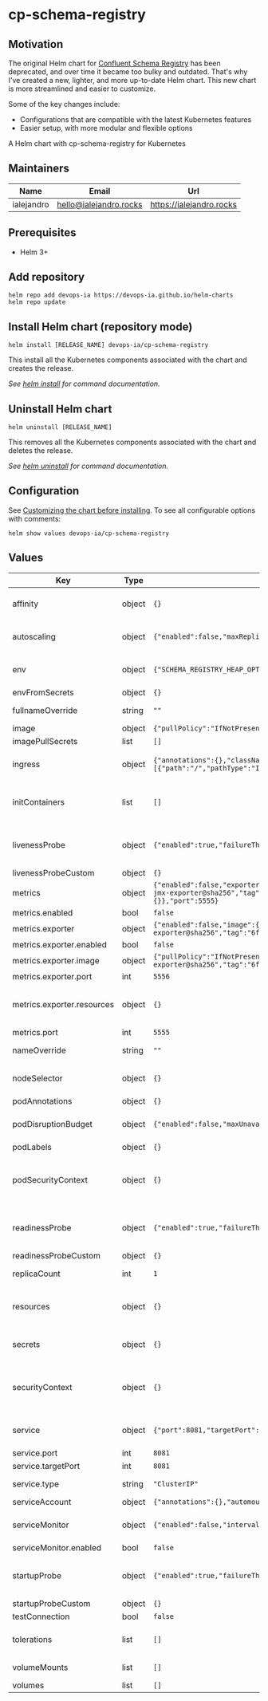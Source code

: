# cp-schema-registry

## Motivation

The original Helm chart for [Confluent Schema Registry](https://github.com/confluentinc/cp-helm-charts/tree/master/charts/cp-schema-registry) has been deprecated, and over time it became too bulky and outdated. That's why I've created a new, lighter, and more up-to-date Helm chart. This new chart is more streamlined and easier to customize.

Some of the key changes include:

* Configurations that are compatible with the latest Kubernetes features
* Easier setup, with more modular and flexible options

A Helm chart with cp-schema-registry for Kubernetes

## Maintainers

| Name | Email | Url |
| ---- | ------ | --- |
| ialejandro | <hello@ialejandro.rocks> | <https://ialejandro.rocks> |

## Prerequisites

* Helm 3+

## Add repository

```console
helm repo add devops-ia https://devops-ia.github.io/helm-charts
helm repo update
```

## Install Helm chart (repository mode)

```console
helm install [RELEASE_NAME] devops-ia/cp-schema-registry
```

This install all the Kubernetes components associated with the chart and creates the release.

_See [helm install](https://helm.sh/docs/helm/helm_install/) for command documentation._

## Uninstall Helm chart

```console
helm uninstall [RELEASE_NAME]
```

This removes all the Kubernetes components associated with the chart and deletes the release.

_See [helm uninstall](https://helm.sh/docs/helm/helm_uninstall/) for command documentation._

## Configuration

See [Customizing the chart before installing](https://helm.sh/docs/intro/using_helm/#customizing-the-chart-before-installing). To see all configurable options with comments:

```console
helm show values devops-ia/cp-schema-registry
```

## Values

| Key | Type | Default | Description |
|-----|------|---------|-------------|
| affinity | object | `{}` | Affinity for pod assignment </br> Ref: https://kubernetes.io/docs/concepts/scheduling-eviction/assign-pod-node/#affinity-and-anti-affinity |
| autoscaling | object | `{"enabled":false,"maxReplicas":100,"minReplicas":1,"targetCPUUtilizationPercentage":80}` | Autoscaling with CPU or memory utilization percentage </br> Ref: https://kubernetes.io/docs/tasks/run-application/horizontal-pod-autoscale/ |
| env | object | `{"SCHEMA_REGISTRY_HEAP_OPTS":"-Xms512M -Xmx512M","SCHEMA_REGISTRY_MASTER_ELIGIBILITY":"true"}` | Environment variables to configure application </br> Ref: https://docs.cp-schema-registry.io/latest/deployment/configuration/#platform |
| envFromSecrets | object | `{}` | Secrets from variables |
| fullnameOverride | string | `""` | String to fully override cp-schema-registry.fullname template |
| image | object | `{"pullPolicy":"IfNotPresent","repository":"confluentinc/cp-schema-registry","tag":""}` | Image registry The image configuration for the base service |
| imagePullSecrets | list | `[]` | Global Docker registry secret names as an array |
| ingress | object | `{"annotations":{},"className":"","enabled":false,"hosts":[{"host":"chart-example.local","paths":[{"path":"/","pathType":"ImplementationSpecific"}]}],"tls":[]}` | Ingress configuration to expose app </br> Ref: https://kubernetes.io/docs/concepts/services-networking/ingress/ |
| initContainers | list | `[]` | Configure additional containers </br> Ref: https://kubernetes.io/docs/concepts/workloads/pods/init-containers/ |
| livenessProbe | object | `{"enabled":true,"failureThreshold":3,"initialDelaySeconds":180,"periodSeconds":10,"successThreshold":1,"timeoutSeconds":5}` | Configure liveness checker </br> Ref: https://kubernetes.io/docs/tasks/configure-pod-container/configure-liveness-readiness-startup-probes/#define-startup-probes |
| livenessProbeCustom | object | `{}` | Custom livenessProbe |
| metrics | object | `{"enabled":false,"exporter":{"enabled":false,"image":{"pullPolicy":"IfNotPresent","repository":"solsson/kafka-prometheus-jmx-exporter@sha256","tag":"6f82e2b0464f50da8104acd7363fb9b995001ddff77d248379f8788e78946143"},"port":5556,"resources":{}},"port":5555}` | Enable metrics |
| metrics.enabled | bool | `false` | Enable or disable |
| metrics.exporter | object | `{"enabled":false,"image":{"pullPolicy":"IfNotPresent","repository":"solsson/kafka-prometheus-jmx-exporter@sha256","tag":"6f82e2b0464f50da8104acd7363fb9b995001ddff77d248379f8788e78946143"},"port":5556,"resources":{}}` | prometheus-jmx-exporter configuration |
| metrics.exporter.enabled | bool | `false` | Enable or disable |
| metrics.exporter.image | object | `{"pullPolicy":"IfNotPresent","repository":"solsson/kafka-prometheus-jmx-exporter@sha256","tag":"6f82e2b0464f50da8104acd7363fb9b995001ddff77d248379f8788e78946143"}` | Image registry The image configuration for the base service |
| metrics.exporter.port | int | `5556` | Expose exporter port |
| metrics.exporter.resources | object | `{}` | Resources limits and requested </br> Ref: https://kubernetes.io/docs/concepts/configuration/manage-resources-containers/ |
| metrics.port | int | `5555` | Expose metrics port |
| nameOverride | string | `""` | String to partially override cp-schema-registry.fullname template (will maintain the release name) |
| nodeSelector | object | `{}` | Node labels for pod assignment </br> Ref: https://kubernetes.io/docs/concepts/scheduling-eviction/assign-pod-node/#nodeselector |
| podAnnotations | object | `{}` | Configure annotations on Pods |
| podDisruptionBudget | object | `{"enabled":false,"maxUnavailable":1,"minAvailable":null}` | Pod Disruption Budget </br> Ref: https://kubernetes.io/docs/reference/kubernetes-api/policy-resources/pod-disruption-budget-v1/ |
| podLabels | object | `{}` | Configure labels on Pods |
| podSecurityContext | object | `{}` | Defines privilege and access control settings for a Pod </br> Ref: https://kubernetes.io/docs/concepts/security/pod-security-standards/ </br> Ref: https://kubernetes.io/docs/tasks/configure-pod-container/security-context/ |
| readinessProbe | object | `{"enabled":true,"failureThreshold":3,"initialDelaySeconds":10,"periodSeconds":10,"successThreshold":1,"timeoutSeconds":1}` | Configure readinessProbe checker </br> Ref: https://kubernetes.io/docs/tasks/configure-pod-container/configure-liveness-readiness-startup-probes/#define-startup-probes |
| readinessProbeCustom | object | `{}` | Custom readinessProbe |
| replicaCount | int | `1` | Number of replicas Specifies the number of replicas for the service |
| resources | object | `{}` | Resources limits and requested </br> Ref: https://kubernetes.io/docs/concepts/configuration/manage-resources-containers/ |
| secrets | object | `{}` | Secrets values to create credentials and reference by envFromSecrets Generate Secret with following name: <release-name>-credentials |
| securityContext | object | `{}` | Defines privilege and access control settings for a Container </br> Ref: https://kubernetes.io/docs/concepts/security/pod-security-standards/ </br> Ref: https://kubernetes.io/docs/tasks/configure-pod-container/security-context/ |
| service | object | `{"port":8081,"targetPort":8081,"type":"ClusterIP"}` | Kubernetes service to expose Pod </br> Ref: https://kubernetes.io/docs/concepts/services-networking/service/ |
| service.port | int | `8081` | Kubernetes Service port |
| service.targetPort | int | `8081` | Pod expose port |
| service.type | string | `"ClusterIP"` | Kubernetes Service type. Allowed values: NodePort, LoadBalancer or ClusterIP |
| serviceAccount | object | `{"annotations":{},"automount":true,"create":true,"name":""}` | Enable creation of ServiceAccount |
| serviceMonitor | object | `{"enabled":false,"interval":"30s","metricRelabelings":[],"relabelings":[],"scrapeTimeout":"10s"}` | Enable ServiceMonitor to get metrics </br> Ref: https://github.com/prometheus-operator/prometheus-operator/blob/main/Documentation/api.md#servicemonitor |
| serviceMonitor.enabled | bool | `false` | Enable or disable |
| startupProbe | object | `{"enabled":true,"failureThreshold":30,"initialDelaySeconds":180,"periodSeconds":10,"successThreshold":1,"timeoutSeconds":5}` | Configure startupProbe checker </br> Ref: https://kubernetes.io/docs/tasks/configure-pod-container/configure-liveness-readiness-startup-probes/#define-startup-probes |
| startupProbeCustom | object | `{}` | Custom startupProbe |
| testConnection | bool | `false` | Enable or disable test connection |
| tolerations | list | `[]` | Tolerations for pod assignment </br> Ref: https://kubernetes.io/docs/concepts/scheduling-eviction/taint-and-toleration/ |
| volumeMounts | list | `[]` | Additional volumeMounts on the output Deployment definition |
| volumes | list | `[]` | Additional volumes on the output Deployment definition |
